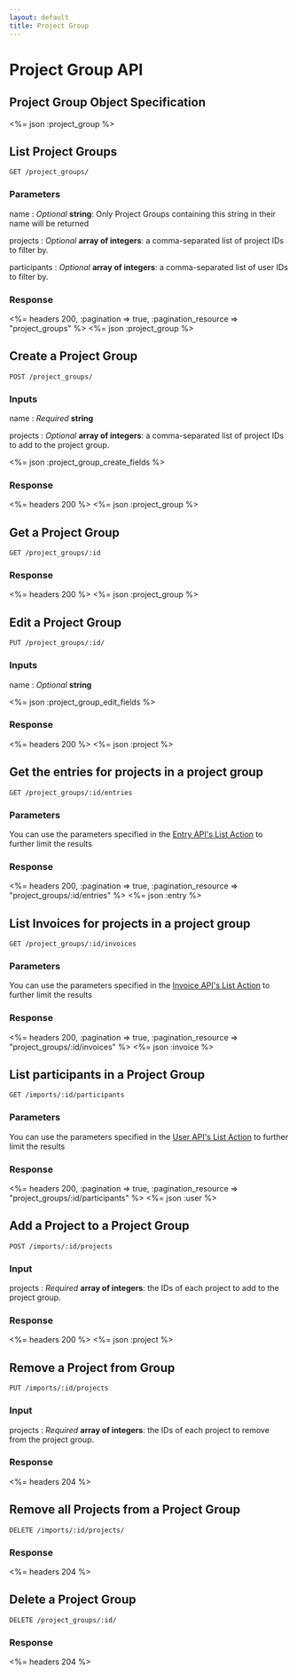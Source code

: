 ```yaml
---
layout: default
title: Project Group
---
```


# Project Group API

## Project Group Object Specification

<%= json :project_group %>

## List Project Groups

~~~
GET /project_groups/
~~~

### Parameters

name
: *Optional* **string**: Only Project Groups containing this string in their name will be returned

projects
: *Optional* **array of integers**: a comma-separated list of project IDs to filter by.

participants
: *Optional* **array of integers**: a comma-separated list of user IDs to filter by.

### Response

<%= headers 200, :pagination => true, :pagination_resource => "project_groups" %>
<%= json :project_group %>


## Create a Project Group

~~~
POST /project_groups/
~~~

### Inputs

name
: *Required* **string**

projects
: *Optional* **array of integers**: a comma-separated list of project IDs to add to the project group.

<%= json :project_group_create_fields %>

### Response

<%= headers 200 %>
<%= json :project_group %>

## Get a Project Group

~~~
GET /project_groups/:id
~~~

### Response

<%= headers 200 %>
<%= json :project_group %>

## Edit a Project Group

~~~
PUT /project_groups/:id/
~~~

### Inputs

name
: *Optional* **string**

<%= json :project_group_edit_fields %>

### Response

<%= headers 200 %>
<%= json :project %>

## Get the entries for projects in a project group

~~~
GET /project_groups/:id/entries
~~~

### Parameters

You can use the parameters specified in the [Entry API's List Action](/entries/index.html#list) to further limit the results

### Response

<%= headers 200, :pagination => true, :pagination_resource => "project_groups/:id/entries" %>
<%= json :entry %>

## List Invoices for projects in a project group

~~~
GET /project_groups/:id/invoices
~~~

### Parameters

You can use the parameters specified in the [Invoice API's List Action](/invoices/index.html#list) to further limit the results

### Response

<%= headers 200, :pagination => true, :pagination_resource => "project_groups/:id/invoices" %>
<%= json :invoice %>

## List participants in a Project Group

~~~
GET /imports/:id/participants
~~~

### Parameters

You can use the parameters specified in the [User API's List Action](/users/index.html#list) to further limit the results

### Response

<%= headers 200, :pagination => true, :pagination_resource => "project_groups/:id/participants" %>
<%= json :user %>

## Add a Project to a Project Group

~~~
POST /imports/:id/projects
~~~

### Input

projects
: *Required* **array of integers**: the IDs of each project to add to the project group.

### Response

<%= headers 200 %>
<%= json :project %>

## Remove a Project from Group

~~~
PUT /imports/:id/projects
~~~

### Input

projects
: *Required* **array of integers**: the IDs of each project to remove from the project group.

### Response

<%= headers 204 %>

## Remove all Projects from a Project Group

~~~
DELETE /imports/:id/projects/
~~~

### Response

<%= headers 204 %>

## Delete a Project Group

~~~
DELETE /project_groups/:id/
~~~

### Response

<%= headers 204 %>